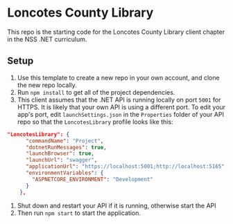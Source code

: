 # Loncotes County Library

This repo is the starting code for the Loncotes County Library client chapter in the NSS .NET curriculum.

## Setup

1. Use this template to create a new repo in your own account, and clone the new repo locally.
1. Run `npm install` to get all of the project dependencies.
1. This client assumes that the .NET API is running locally on port `5001` for HTTPS. It is likely that your own API is using a different port. To edit your app's port, edit `launchSettings.json` in the `Properties` folder of your API repo so that the `LoncotesLibrary` profile looks like this:

```json
"LoncotesLibrary": {
      "commandName": "Project",
      "dotnetRunMessages": true,
      "launchBrowser": true,
      "launchUrl": "swagger",
      "applicationUrl": "https://localhost:5001;http://localhost:5165",
      "environmentVariables": {
        "ASPNETCORE_ENVIRONMENT": "Development"
      }
    },
```

1. Shut down and restart your API if it is running, otherwise start the API
1. Then run `npm start` to start the application.
